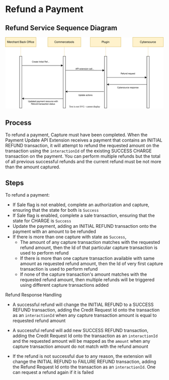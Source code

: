 # Refund a Payment

## Refund Service Sequence Diagram

![Refund service flow](images/Flow-Diagram-Refund-a-Payment.svg)

## Process

To refund a payment, Capture must have been completed. When the Payment Update API Extension receives a payment that contains an INITIAL REFUND transaction, it will attempt to refund the requested amount on the transaction using the `interactionId` of the existing SUCCESS CHARGE transaction on the payment. You can perform multiple refunds but the total of all previous successful refunds and the current refund must be not more than the amount captured.

## Steps

To refund a payment:

- If Sale flag is not enabled, complete an authorization and capture, ensuring that the state for both is `Success`
- If Sale flag is enabled, complete a sale transaction, ensuring that the state for CHARGE is `Success`
- Update the payment, adding an INITIAL REFUND transaction onto the payment with an amount to be refunded
- If there is more than one capture with state as `Success`,
  - The amount of any capture transaction matches with the requested refund amount, then the Id of that particular capture transaction is used to perform refund
  - If there is more than one capture transaction available with same amount as requested refund amount, then the Id of very first capture transaction is used to perform refund
  - If none of the capture transaction's amount matches with the requested refund amount, then multiple refunds will be triggered using different capture transactions added
   

Refund Response Handling

- A successful refund will change the INITIAL REFUND to a SUCCESS REFUND transaction, adding the Credit Request Id onto the transaction as an `interactionId` when any capture transaction amount is equal to requested refund amount

- A successful refund will add new SUCCESS REFUND transaction, adding the Credit Request Id onto the transaction as an `interactionId` and the requested amount will be mapped as the `amount` when any capture transaction amount do not match with the refund amount

- If the refund is not successful due to any reason, the extension will change the INITIAL REFUND to FAILURE REFUND transaction, adding the Refund Request Id onto the transaction as an `interactionId`. One can request a refund again if it is failed
